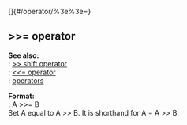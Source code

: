 []{#/operator/%3e%3e=}    
## \>\>= operator    
**See also:**    
:   [\>\> shift operator](/ref/operator/%3e%3e/shift/shift.md)    
:   [\<\<= operator](/ref/operator/%3c%3c=/%3c%3c=.md)    
:   [operators](/ref/operator/operator.md)    
<!-- -->    
**Format:**    
:   A \>\>= B    
Set A equal to A \>\> B. It is shorthand for A = A \>\> B.  